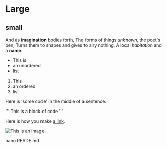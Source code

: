 # Large
## small
And as **imagination** bodies forth,
The forms of things *unknown*, the poet's pen,
Turns them to shapes and gives to airy nothing,
A local *habitation* and a **name**.

- This is 
- an unordered
- list

1. This 
2. an ordered
3. list

Here is 'some code' in the middle of a sentence.

'''
This is 
a block
of code
'''

Here is how you make [a link](https://www.wikipedia.org/).

![This is an image.](https://github.com/yihui/xaringan/reales/download/v0.0.2/karl-moustache.jpg)

nano READE.md
